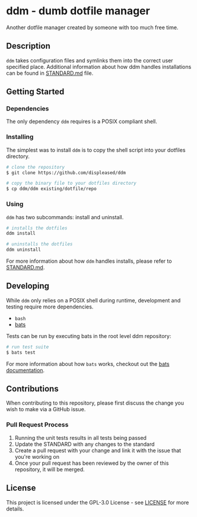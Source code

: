 # ddm - dumb dotfile manager 

Another dotfile manager created by someone with too much free time.

## Description

`ddm` takes configuration files and symlinks them into the correct user
specified place. Additional information about how ddm handles installations can
be found in [STANDARD.md](./STANDARD.md) file.

## Getting Started

### Dependencies 

The only dependency `ddm` requires is a POSIX compliant shell.

### Installing

The simplest was to install `ddm` is to copy the shell script into your dotfiles
directory.

```sh
# clone the repository
$ git clone https://github.com/displeased/ddm

# copy the binary file to your dotfiles directory
$ cp ddm/ddm existing/dotfile/repo 
```

### Using

`ddm` has two subcommands: install and uninstall.

```sh
# installs the dotfiles
ddm install

# uninstalls the dotfiles
ddm uninstall
```

For more information about how `ddm` handles installs, please refer to
[STANDARD.md](STANDARD.md).

## Developing

While `ddm` only relies on a POSIX shell during runtime, development and testing
require more dependencies.

- `bash`
- [bats](https://github.com/bats-core/bats-core)

Tests can be run by executing bats in the root level ddm repository: 

```sh
# run test suite 
$ bats test
```

For more information about how `bats` works, checkout out the [bats
documentation](https://bats-core.readthedocs.io/).

## Contributions

When contributing to this repository, please first discuss the change you wish
to make via a GitHub issue.

### Pull Request Process

1. Running the unit tests results in all tests being passed
2. Update the STANDARD with any changes to the standard
3. Create a pull request with your change and link it with the issue that you're
   working on
4. Once your pull request has been reviewed by the owner of this repository, it
   will be merged.

## License

This project is licensed under the GPL-3.0 License - see [LICENSE](./LICENSE) for
more details.

